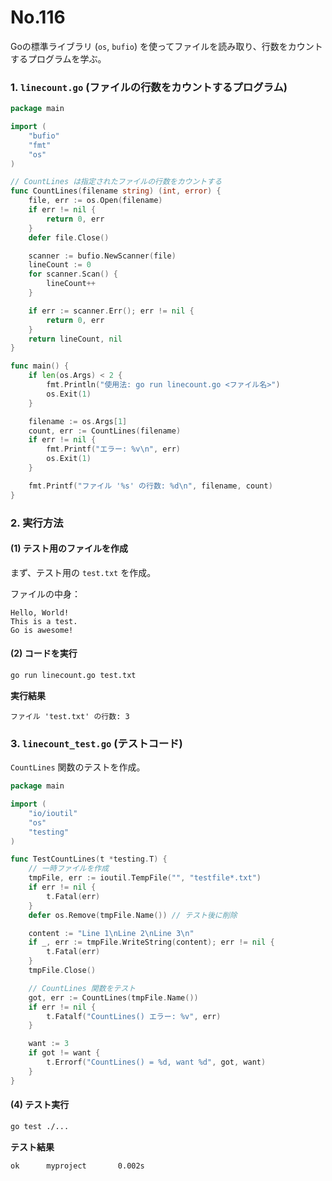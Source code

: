 # No.116

Goの標準ライブラリ (`os`, `bufio`) を使ってファイルを読み取り、行数をカウントするプログラムを学ぶ。

### **1. `linecount.go` (ファイルの行数をカウントするプログラム)**

```go
package main

import (
    "bufio"
    "fmt"
    "os"
)

// CountLines は指定されたファイルの行数をカウントする
func CountLines(filename string) (int, error) {
    file, err := os.Open(filename)
    if err != nil {
        return 0, err
    }
    defer file.Close()

    scanner := bufio.NewScanner(file)
    lineCount := 0
    for scanner.Scan() {
        lineCount++
    }

    if err := scanner.Err(); err != nil {
        return 0, err
    }
    return lineCount, nil
}

func main() {
    if len(os.Args) < 2 {
        fmt.Println("使用法: go run linecount.go <ファイル名>")
        os.Exit(1)
    }

    filename := os.Args[1]
    count, err := CountLines(filename)
    if err != nil {
        fmt.Printf("エラー: %v\n", err)
        os.Exit(1)
    }

    fmt.Printf("ファイル '%s' の行数: %d\n", filename, count)
}
```

### **2. 実行方法**

#### **(1) テスト用のファイルを作成**

まず、テスト用の `test.txt` を作成。

ファイルの中身：

```
Hello, World!
This is a test.
Go is awesome!
```

#### **(2) コードを実行**

```sh
go run linecount.go test.txt
```

**実行結果**

```
ファイル 'test.txt' の行数: 3
```

### **3. `linecount_test.go` (テストコード)**

`CountLines` 関数のテストを作成。

```go
package main

import (
    "io/ioutil"
    "os"
    "testing"
)

func TestCountLines(t *testing.T) {
    // 一時ファイルを作成
    tmpFile, err := ioutil.TempFile("", "testfile*.txt")
    if err != nil {
        t.Fatal(err)
    }
    defer os.Remove(tmpFile.Name()) // テスト後に削除

    content := "Line 1\nLine 2\nLine 3\n"
    if _, err := tmpFile.WriteString(content); err != nil {
        t.Fatal(err)
    }
    tmpFile.Close()

    // CountLines 関数をテスト
    got, err := CountLines(tmpFile.Name())
    if err != nil {
        t.Fatalf("CountLines() エラー: %v", err)
    }

    want := 3
    if got != want {
        t.Errorf("CountLines() = %d, want %d", got, want)
    }
}
```

#### **(4) テスト実行**

```sh
go test ./...
```

**テスト結果**

```
ok      myproject       0.002s
```
